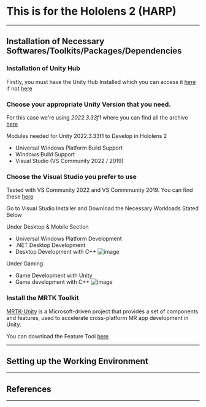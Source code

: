 # This is for the Hololens 2 (HARP)

---

## Installation of Necessary Softwares/Toolkits/Packages/Dependencies

### Installation of Unity Hub
Firstly, you must have the Unity Hub Installed which you can access it [here](https://public-cdn.cloud.unity3d.com/hub/prod/UnityHubSetup.exe) if not [here](https://unity3d.com/get-unity/download)

### Choose your appropriate Unity Version that you need.
For this case we're using *2022.3.33f1* where you can find all the archive [here](https://unity3d.com/get-unity/download/archive)

Modules needed for Unity 2022.3.33f1 to Develop in Hololens 2
- Universal Windows Platform Build Support
- Windows Build Support
- Visual Studio (VS Community 2022 / 2019)


### Choose the Visual Studio you prefer to use
Tested with VS Community 2022 and VS Commmunity 2019. You can find these [here](https://visualstudio.microsoft.com/downloads/)

Go to Visual Studio Installer and Download the Necessary Workloads Stated Below

Under Desktop & Mobile Section
- Universal Windows Platform Development
- .NET Desktop Development
- Desktop Development with C++
![image](https://user-images.githubusercontent.com/25051402/201803875-bfa8e8e3-a7d1-469f-b146-a69d337741cd.png)

Under Gaming
- Game Development with Unity
- Game development with C++ 
![image](https://user-images.githubusercontent.com/25051402/201804092-12f338fd-ff86-4305-af80-c1b1605f9223.png)

### Install the MRTK Toolkit

[MRTK-Unity](https://learn.microsoft.com/en-us/windows/mixed-reality/mrtk-unity/mrtk2/?view=mrtkunity-2022-05) is a Microsoft-driven project that provides a set of components and features, used to accelerate cross-platform MR app development in Unity.

You can download the Feature Tool [here](https://www.microsoft.com/en-us/download/details.aspx?id=102778)

---

## Setting up the Working Environment

---

## References

---


